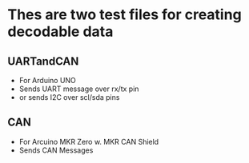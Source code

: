 # Thes are two test files for creating decodable data
## UARTandCAN
- For Arduino UNO
- Sends UART message over rx/tx pin
- or sends I2C over scl/sda pins

## CAN
- For Arcuino MKR Zero w. MKR CAN Shield
- Sends CAN Messages
